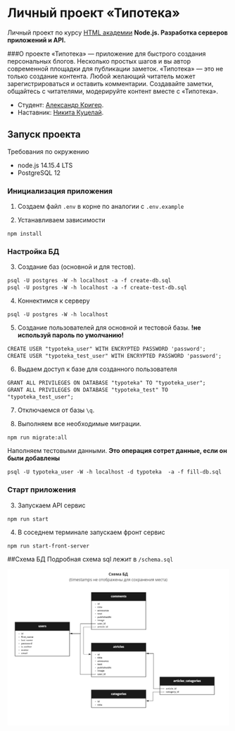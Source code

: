 # Личный проект «Типотека»

Личный проект по курсу [HTML академии](https://htmlacademy.ru/) 
<b>Node.js. Разработка серверов приложений и API.</b>

###О проекте
«Типотека» — приложение для быстрого создания персональных блогов. Несколько простых шагов и вы автор современной площадки для публикации заметок. «Типотека» — это не только создание контента. Любой желающий читатель может зарегистрироваться и оставить комментарии. Создавайте заметки, общайтесь с читателями, модерируйте контент вместе с «Типотека».

* Студент: [Александр Кригер](https://up.htmlacademy.ru/nodejs/3/user/521509).
* Наставник: [Никита Куцелай](https://htmlacademy.ru/profile/id32750).

## Запуск проекта
Требования по окружению
* node.js 14.15.4 LTS
* PostgreSQL 12



### Инициализация приложения
1. Создаем файл `.env` в корне по аналогии с `.env.example`

2. Устанавливаем зависимости
```
npm install
```


### Настройка БД
3. Создание баз (основной и для тестов).
```
psql -U postgres -W -h localhost -a -f create-db.sql
psql -U postgres -W -h localhost -a -f create-test-db.sql
```

4. Коннектимся к серверу
```
psql -U postgres -W -h localhost
```

5. Создание пользователей для основной и тестовой базы. <b>!не используй пароль по умолчанию!</b>
```
CREATE USER "typoteka_user" WITH ENCRYPTED PASSWORD 'password';
CREATE USER "typoteka_test_user" WITH ENCRYPTED PASSWORD 'password';
```

6. Выдаем доступ к базе для созданного пользователя
```
GRANT ALL PRIVILEGES ON DATABASE "typoteka" TO "typoteka_user"; 
GRANT ALL PRIVILEGES ON DATABASE "typoteka_test" TO "typoteka_test_user"; 
```

7. Отключаемся от базы `\q`.

8. Выполняем все необходимые миграции.
```
npm run migrate:all
```

Наполняем тестовыми данными. <b>Это операция сотрет данные, если он были добавлены</b>
```
psql -U typoteka_user -W -h localhost -d typoteka  -a -f fill-db.sql
```
### Старт приложения
3. Запускаем API сервис
```
npm run start
```
4. В соседнем терминале запускаем фронт сервис
```
npm run start-front-server
```

##Схема БД
Подробная схема sql лежит в `/schema.sql`

![Схема БД](data/shema.jpg?raw=true "Схема БД")
